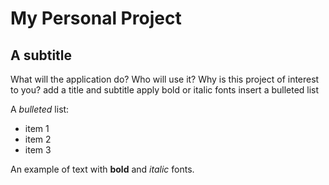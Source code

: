 # My Personal Project

## A subtitle

What will the application do?
Who will use it?
Why is this project of interest to you?
add a title and subtitle
apply bold or italic fonts
insert a bulleted list

A *bulleted* list:
- item 1
- item 2
- item 3

An example of text with **bold** and *italic* fonts.  